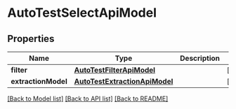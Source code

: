 # AutoTestSelectApiModel

## Properties
Name | Type | Description | Notes
------------ | ------------- | ------------- | -------------
**filter** | [**AutoTestFilterApiModel**](AutoTestFilterApiModel.md) |  | [optional] 
**extractionModel** | [**AutoTestExtractionApiModel**](AutoTestExtractionApiModel.md) |  | [optional] 

[[Back to Model list]](../README.md#documentation-for-models) [[Back to API list]](../README.md#documentation-for-api-endpoints) [[Back to README]](../README.md)


